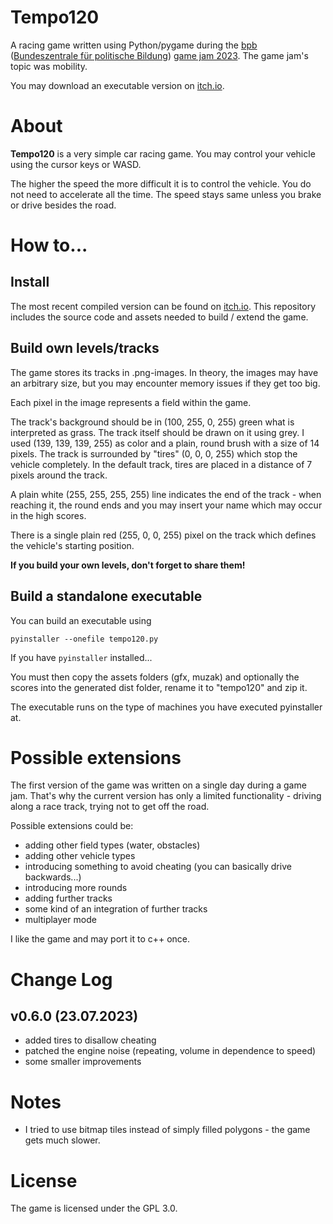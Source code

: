 # Tempo120

A racing game written using Python/pygame during the [bpb](https://www.bpb.de/) ([Bundeszentrale für politische Bildung](https://www.bpb.de/)) [game jam 2023](https://www.bpb.de/veranstaltungen/veranstaltungskalender/518950/bpb-game-jam-2023/). The game jam's topic was mobility.

You may download an executable version on [itch.io](https://dkrajzew.itch.io/tempo120).

# About

__Tempo120__ is a very simple car racing game. You may control your vehicle using the cursor keys or WASD.

The higher the speed the more difficult it is to control the vehicle. You do not need to accelerate all the time. The speed stays same unless you brake or drive besides the road.


# How to...

## Install

The most recent compiled version can be found on [itch.io](https://dkrajzew.itch.io/tempo120). This repository includes the source code and assets needed to build / extend the game.

## Build own levels/tracks

The game stores its tracks in .png-images. In theory, the images may have an arbitrary size, but you may encounter memory issues if they get too big.

Each pixel in the image represents a field within the game.

The track's background should be in (100, 255, 0, 255) green what is interpreted as grass. The track itself should be drawn on it using grey. I used (139, 139, 139, 255) as color and a plain, round brush with a size of 14 pixels. The track is surrounded by "tires" (0, 0, 0, 255) which stop the vehicle completely. In the default track, tires are placed in a distance of 7 pixels around the track.

A plain white (255, 255, 255, 255) line indicates the end of the track - when reaching it, the round ends and you may insert your name which may occur in the high scores.

There is a single plain red (255, 0, 0, 255) pixel on the track which defines the vehicle's starting position.

__If you build your own levels, don't forget to share them!__

## Build a standalone executable

You can build an executable using

```pyinstaller --onefile tempo120.py```

If you have ```pyinstaller``` installed...

You must then copy the assets folders (gfx, muzak) and optionally the scores into the generated dist folder, rename it to "tempo120" and zip it.

The executable runs on the type of machines you have executed pyinstaller at.


# Possible extensions

The first version of the game was written on a single day during a game jam. That's why the current version has only a limited functionality - driving along a race track, trying not to get off the road.

Possible extensions could be:

* adding other field types (water, obstacles)
* adding other vehicle types
* introducing something to avoid cheating (you can basically drive backwards...)
* introducing more rounds
* adding further tracks
* some kind of an integration of further tracks
* multiplayer mode

I like the game and may port it to c++ once.

# Change Log

## v0.6.0 (23.07.2023)

* added tires to disallow cheating
* patched the engine noise (repeating, volume in dependence to speed)
* some smaller improvements

# Notes

* I tried to use bitmap tiles instead of simply filled polygons - the game gets much slower.

# License

The game is licensed under the GPL 3.0.


